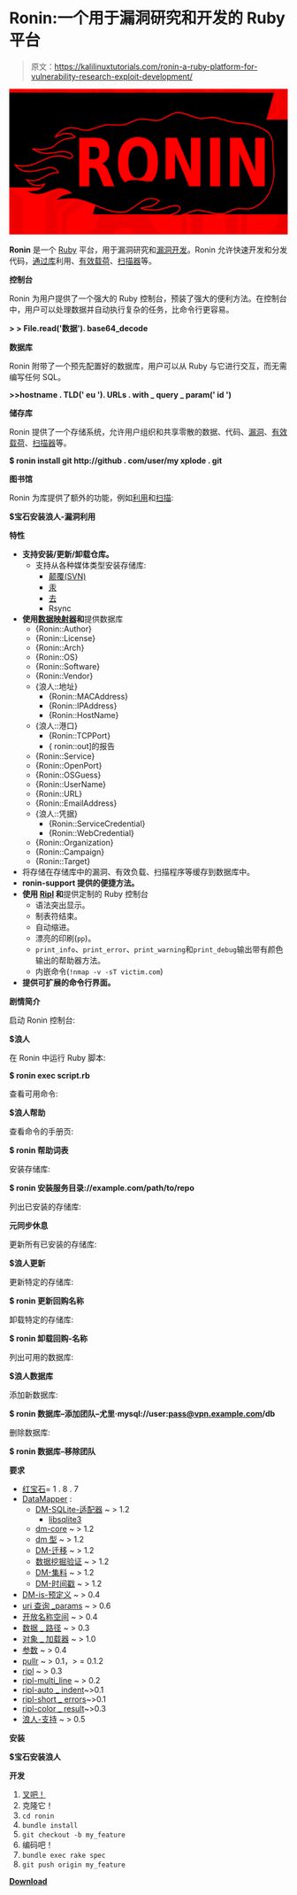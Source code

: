 # Ronin:一个用于漏洞研究和开发的 Ruby 平台

> 原文：<https://kalilinuxtutorials.com/ronin-a-ruby-platform-for-vulnerability-research-exploit-development/>

[![Ronin : A Ruby Platform For Vulnerability Research & Exploit Development](img//2f39bb619cf2642bd294acb05a37e860.png "Ronin : A Ruby Platform For Vulnerability Research & Exploit Development")](https://1.bp.blogspot.com/-znaL_XmJHiU/YHx1BGhZUfI/AAAAAAAAIxE/Xo0NAlgID4kI-6c1C7Du93JuEI_icCEVQCLcBGAsYHQ/s728/Ronin%25281%2529.png)

**Ronin** 是一个 [Ruby](https://www.ruby-lang.org) 平台，用于漏洞研究和[漏洞开发](https://www.exploit-db.com)。Ronin 允许快速开发和分发代码，[通过](https://github.com/ronin-rb/example-repo/blob/master/scripts/exploits/http/oracle/dav_bypass.rb)[库](https://github.com/ronin-rb/example-repo)利用、[有效载荷](https://gist.github.com/1403961)、[扫描器](https://github.com/ronin-rb/example-repo/blob/master/scripts/scanners/oracle_dad_scanner.rb)等。

**控制台**

Ronin 为用户提供了一个强大的 Ruby 控制台，预装了强大的便利方法。在控制台中，用户可以处理数据并自动执行复杂的任务，比命令行更容易。

**> > File.read('数据'). base64_decode**

**数据库**

Ronin 附带了一个预先配置好的数据库，用户可以从 Ruby 与它进行交互，而无需编写任何 SQL。

**>>hostname . TLD(' eu '). URLs . with _ query _ param(' id ')**

**储存库**

Ronin 提供了一个存储系统，允许用户组织和共享零散的数据、代码、[漏洞](https://github.com/ronin-rb/example-repo/blob/master/scripts/exploits/http/oracle/dav_bypass.rb)、[有效载荷](https://gist.github.com/1403961)、[扫描器](https://github.com/ronin-rb/example-repo/blob/master/scripts/scanners/oracle_dad_scanner.rb)等。

**$ ronin install git http://github . com/user/my xplode . git**

**图书馆**

Ronin 为库提供了额外的功能，例如[利用](https://github.com/ronin-rb/ronin-exploits#readme)和[扫描](https://github.com/ronin-rb/ronin-scanners#readme):

**$宝石安装浪人-漏洞利用**

**特性**

*   **支持安装/更新/卸载仓库。**
    *   支持从各种媒体类型安装存储库:
        *   [颠覆(SVN)](https://subversion.apache.org/)
        *   [汞](https://www.mercurial-scm.org/)
        *   [去](https://git-scm.com/)
        *   Rsync
*   **使用[数据映射器](http://datamapper.org)和**提供数据库
    *   {Ronin::Author}
    *   {Ronin::License}
    *   {Ronin::Arch}
    *   {Ronin::OS}
    *   {Ronin::Software}
    *   {Ronin::Vendor}
    *   {浪人::地址}
        *   {Ronin::MACAddress}
        *   {Ronin::IPAddress}
        *   {Ronin::HostName}
    *   {浪人::港口}
        *   {Ronin::TCPPort}
        *   { ronin::out]的报告
    *   {Ronin::Service}
    *   {Ronin::OpenPort}
    *   {Ronin::OSGuess}
    *   {Ronin::UserName}
    *   {Ronin::URL}
    *   {Ronin::EmailAddress}
    *   {浪人::凭据}
        *   {Ronin::ServiceCredential}
        *   {Ronin::WebCredential}
    *   {Ronin::Organization}
    *   {Ronin::Campaign}
    *   {Ronin::Target}
*   将存储在存储库中的漏洞、有效负载、扫描程序等缓存到数据库中。
*   **ronin-support 提供的便捷方法。**
*   **使用 [Ripl](https://github.com/cldwalker/ripl#readme) 和**提供定制的 Ruby 控制台
    *   语法突出显示。
    *   制表符结束。
    *   自动缩进。
    *   漂亮的印刷(`pp`)。
    *   `print_info`、`print_error`、`print_warning`和`print_debug`输出带有颜色输出的帮助器方法。
    *   内嵌命令(`!nmap -v -sT victim.com`)
*   **提供可扩展的命令行界面。**

**剧情简介**

启动 Ronin 控制台:

**$浪人**

在 Ronin 中运行 Ruby 脚本:

**$ ronin exec script.rb**

查看可用命令:

**$浪人帮助**

查看命令的手册页:

**$ ronin 帮助词表**

安装存储库:

**$ ronin 安装服务目录://example.com/path/to/repo**

列出已安装的存储库:

**元同步休息**

更新所有已安装的存储库:

**$浪人更新**

更新特定的存储库:

**$ ronin 更新回购名称**

卸载特定的存储库:

**$ ronin 卸载回购-名称**

列出可用的数据库:

**$浪人数据库**

添加新数据库:

**$ ronin 数据库–添加团队–尤里·mysql://user:pass@vpn.example.com/db**

删除数据库:

**$ ronin 数据库–移除团队**

**要求**

*   [红宝石](https://www.ruby-lang.org)= 1 . 8 . 7
*   [DataMapper](http://datamapper.org) :
    *   [DM-SQLite-适配器](https://github.com/datamapper/dm-sqlite-adapter#readme) ~ > 1.2
        *   [libsqlite3](https://sqlite.org/)
    *   [dm-core](https://github.com/datamapper/dm-core#readme) ~ > 1.2
    *   [dm 型](https://github.com/datamapper/dm-types#readme) ~ > 1.2
    *   [DM-迁移](https://github.com/datamapper/dm-migrations#readme) ~ > 1.2
    *   [数据挖掘验证](https://github.com/datamapper/dm-validations#readme) ~ > 1.2
    *   [DM-集料](https://github.com/datamapper/dm-aggregates#readme) ~ > 1.2
    *   [DM-时间戳](https://github.com/datamapper/dm-timestamps#readme) ~ > 1.2
*   [DM-is-预定义](https://github.com/postmodern/dm-is-predefined#readme) ~ > 0.4
*   [uri 查询 _params](https://github.com/postmodern/uri-query_params#readme) ~ > 0.6
*   [开放名称空间](https://github.com/postmodern/open_namespace#readme) ~ > 0.4
*   [数据 _ 路径](https://github.com/postmodern/data_paths#readme) ~ > 0.3
*   [对象 _ 加载器](https://github.com/postmodern/object_loader#readme) ~ > 1.0
*   [参数](https://github.com/postmodern/parameters#readme) ~ > 0.4
*   [pullr](https://github.com/postmodern/pullr#readme) ~ > 0.1，> = 0.1.2
*   [ripl](https://github.com/cldwalker/ripl#readme) ~ > 0.3
*   [ripl-multi_line](https://github.com/janlelis/ripl-multi_line#readme) ~ > 0.2
*   [ripl-auto _ indent](https://github.com/janlelis/ripl-auto_indent#readme)~>0.1
*   [ripl-short _ errors](https://rubygems.org/gems/ripl-short_errors)~>0.1
*   [ripl-color _ result](https://github.com/janlelis/ripl-color_result#readme)~>0.3
*   [浪人-支持](https://github.com/ronin-rb/ronin-support#readme) ~ > 0.5

**安装**

**$宝石安装浪人**

**开发**

1.  [叉吧！](https://github.com/ronin-rb/ronin/fork)
2.  克隆它！
3.  `cd ronin`
4.  `bundle install`
5.  `git checkout -b my_feature`
6.  编码吧！
7.  `bundle exec rake spec`
8.  `git push origin my_feature`

[**Download**](https://github.com/ronin-rb/ronin)